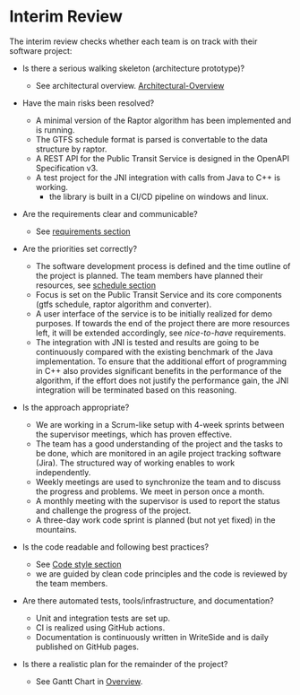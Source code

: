 # Interim Review

The interim review checks whether each team is on track with their software project:

- Is there a serious walking skeleton (architecture prototype)?
    - See architectural overview. [Architectural-Overview](Architectural-Overview.md)

- Have the main risks been resolved?
    - A minimal version of the Raptor algorithm has been implemented and is running.
    - The GTFS schedule format is parsed is convertable to the data structure by raptor.
    - A REST API for the Public Transit Service is designed in the OpenAPI Specification v3.
    - A test project for the JNI integration with calls from Java to C++ is working.
        - the library is built in a CI/CD pipeline on windows and linux.

- Are the requirements clear and communicable?
    - See [requirements section](requirements.md)

- Are the priorities set correctly?
    - The software development process is defined and the time outline of the project is planned. The team members have
      planned their resources, see [schedule section](Schedule.md)
    - Focus is set on the Public Transit Service and its core components (gtfs schedule, raptor algorithm and
      converter).
    - A user interface of the service is to be initially realized for demo purposes. If towards the end of the project
      there are more resources left, it will be extended accordingly, see *nice-to-have* requirements.
    - The integration with JNI is tested and results are going to be continuously compared with the existing benchmark
      of the Java implementation. To ensure that the additional effort of programming in C++ also provides significant
      benefits in the performance of the algorithm, if the effort does not justify the performance gain, the JNI
      integration will be terminated based on this reasoning.

- Is the approach appropriate?
    - We are working in a Scrum-like setup with 4-week sprints between the supervisor meetings, which has proven
      effective.
    - The team has a good understanding of the project and the tasks to be done, which are monitored in an agile project
      tracking software (Jira). The structured way of working enables to work independently.
    - Weekly meetings are used to synchronize the team and to discuss the progress and problems. We meet in person once
      a month.
    - A monthly meeting with the supervisor is used to report the status and challenge the progress of the project.
    - A three-day work code sprint is planned (but not yet fixed) in the mountains.

- Is the code readable and following best practices?
    - See [Code style section](requirements.md)
    - we are guided by clean code principles and the code is reviewed by the team members.

- Are there automated tests, tools/infrastructure, and documentation?
    - Unit and integration tests are set up.
    - CI is realized using GitHub actions.
    - Documentation is continuously written in WriteSide and is daily published on GitHub pages.

- Is there a realistic plan for the remainder of the project?
    - See Gantt Chart in [Overview](Schedule.md).
